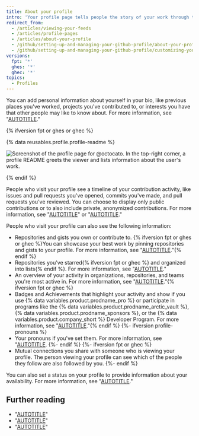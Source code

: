 ```yaml
---
title: About your profile
intro: 'Your profile page tells people the story of your work through the repositories you''re interested in, the contributions you''ve made, and the conversations you''ve had.'
redirect_from:
  - /articles/viewing-your-feeds
  - /articles/profile-pages
  - /articles/about-your-profile
  - /github/setting-up-and-managing-your-github-profile/about-your-profile
  - /github/setting-up-and-managing-your-github-profile/customizing-your-profile/about-your-profile
versions:
  fpt: '*'
  ghes: '*'
  ghec: '*'
topics:
  - Profiles
---
```

You can add personal information about yourself in your bio, like previous places you've worked, projects you've contributed to, or interests you have that other people may like to know about. For more information, see "[AUTOTITLE](/account-and-profile/setting-up-and-managing-your-github-profile/customizing-your-profile/personalizing-your-profile#adding-a-bio-to-your-profile)."

{% ifversion fpt or ghes or ghec %}

{% data reusables.profile.profile-readme %}

![Screenshot of the profile page for @octocato. In the top-right corner, a profile README greets the viewer and lists information about the user's work.](/assets/images/help/repository/profile-with-readme.png)

{% endif %}

People who visit your profile see a timeline of your contribution activity, like issues and pull requests you've opened, commits you've made, and pull requests you've reviewed. You can choose to display only public contributions or to also include private, anonymized contributions. For more information, see "[AUTOTITLE](/account-and-profile/setting-up-and-managing-your-github-profile/managing-contribution-settings-on-your-profile/viewing-contributions-on-your-profile)" or "[AUTOTITLE](/account-and-profile/setting-up-and-managing-your-github-profile/managing-contribution-settings-on-your-profile/showing-your-private-contributions-and-achievements-on-your-profile)."

People who visit your profile can also see the following information:

- Repositories and gists you own or contribute to. {% ifversion fpt or ghes or ghec %}You can showcase your best work by pinning repositories and gists to your profile. For more information, see "[AUTOTITLE](/account-and-profile/setting-up-and-managing-your-github-profile/customizing-your-profile/pinning-items-to-your-profile)."{% endif %}
- Repositories you've starred{% ifversion fpt or ghec %} and organized into lists{% endif %}. For more information, see "[AUTOTITLE](/get-started/exploring-projects-on-github/saving-repositories-with-stars)."
- An overview of your activity in organizations, repositories, and teams you're most active in. For more information, see "[AUTOTITLE](/account-and-profile/setting-up-and-managing-your-github-profile/managing-contribution-settings-on-your-profile/showing-an-overview-of-your-activity-on-your-profile)."{% ifversion fpt or ghec %}
- Badges and Achievements that highlight your activity and show if you use {% data variables.product.prodname_pro %} or participate in programs like the {% data variables.product.prodname_arctic_vault %}, {% data variables.product.prodname_sponsors %}, or the {% data variables.product.company_short %} Developer Program. For more information, see "[AUTOTITLE](/account-and-profile/setting-up-and-managing-your-github-profile/customizing-your-profile/personalizing-your-profile#displaying-badges-on-your-profile)."{% endif %}
{%- ifversion profile-pronouns %}
- Your pronouns if you've set them. For more information, see "[AUTOTITLE](/account-and-profile/setting-up-and-managing-your-github-profile/customizing-your-profile/personalizing-your-profile#adding-pronouns-to-your-profile).
{%- endif %}
{%- ifversion fpt or ghec %}
- Mutual connections you share with someone who is viewing your profile. The person viewing your profile can see which of the people they follow are also followed by you.
{%- endif %}

You can also set a status on your profile to provide information about your availability. For more information, see "[AUTOTITLE](/account-and-profile/setting-up-and-managing-your-github-profile/customizing-your-profile/personalizing-your-profile#setting-a-status)."

## Further reading

- "[AUTOTITLE](/account-and-profile/setting-up-and-managing-your-github-profile/customizing-your-profile/personalizing-your-profile)"
- "[AUTOTITLE](/account-and-profile/setting-up-and-managing-your-github-profile/managing-contribution-settings-on-your-profile/showing-your-private-contributions-and-achievements-on-your-profile)"
- "[AUTOTITLE](/account-and-profile/setting-up-and-managing-your-github-profile/managing-contribution-settings-on-your-profile/viewing-contributions-on-your-profile)"
